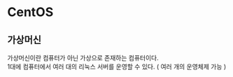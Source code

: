 # CentOS 

## 가상머신 
가상머신이란 컴퓨터가 아닌 가상으로 존재하는 컴퓨터이다.     
1대에 컴퓨터에서 여러 대의 리눅스 서버를 운영할 수 있다. ( 여러 개의 운영체제 가능 )
